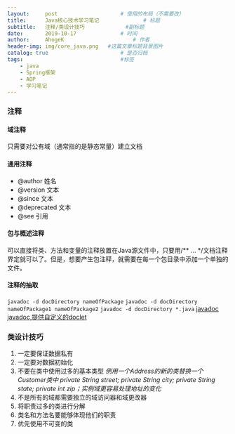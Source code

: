 ```yaml
---
layout:     post                    # 使用的布局（不需要改）
title:      Java核心技术学习笔记              # 标题 
subtitle:   注释/类设计技巧             #副标题
date:       2019-10-17              # 时间
author:     AhogeK                      # 作者
header-img: img/core_java.png   #这篇文章标题背景图片
catalog: true                       # 是否归档
tags:                               #标签
    - java
    - Spring框架
    - AOP
    - 学习笔记
---
```

### 注释
#### 域注释
只需要对公有域（通常指的是静态常量）建立文档

#### 通用注释
  * @author 姓名
  * @version 文本
  * @since 文本
  * @deprecated 文本
  * @see 引用

#### 包与概述注释
可以直接将类、方法和变量的注释放置在Java源文件中，只要用/**  ... */文档注释界定就可以了。但是，想要产生包注释，就需要在每一个包目录中添加一个单独的文件。

#### 注释的抽取
``javadoc -d docDirectory nameOfPackage``
``javadoc -d docDirectory nameOfPackage1 nameOfPackage2``
``javadoc -d docDirectory *.java``
[javadoc](https://docs.oracle.com/javase/8/docs/technotes/tools/windows/javadoc.html)
[javadoc,提供自定义的doclet](https://docs.oracle.com/javase/8/docs/technotes/guides/javadoc/doclet/overview.html)

### 类设计技巧

1. 一定要保证数据私有
2. 一定要对数据初始化
3. 不要在类中使用过多的基本类型 *例用一个Address的新的类替换一个Customer类中 private String street; private String city; private String state; private int zip；实例域更容易处理地址的变化*
4. 不是所有的域都需要独立的域访问器和域更改器
5. 将职责过多的类进行分解
6. 类名和方法名要能够体现他们的职责
7. 优先使用不可变的类